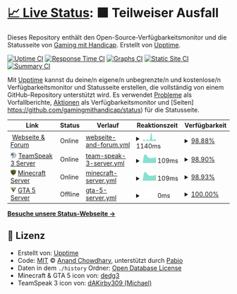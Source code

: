 # [📈 Live Status](https://upptime.github.io/upptime): <!--live status--> **🟧 Teilweiser Ausfall**

Dieses Repository enthält den Open-Source-Verfügbarkeitsmonitor und die Statusseite von [Gaming mit Handicap](https://www.gamingmithandicap.de). Erstellt von [Upptime](https://github.com/upptime/upptime).

[![Uptime CI](https://github.com/gamingmithandicap/status/workflows/Uptime%20CI/badge.svg)](https://github.com/gamingmithandicap/status/actions?query=workflow%3A%22Uptime+CI%22)
[![Response Time CI](https://github.com/gamingmithandicap/status/workflows/Response%20Time%20CI/badge.svg)](https://github.com/gamingmithandicap/status/actions?query=workflow%3A%22Response+Time+CI%22)
[![Graphs CI](https://github.com/gamingmithandicap/status/workflows/Graphs%20CI/badge.svg)](https://github.com/gamingmithandicap/status/actions?query=workflow%3A%22Graphs+CI%22)
[![Static Site CI](https://github.com/gamingmithandicap/status/workflows/Static%20Site%20CI/badge.svg)](https://github.com/gamingmithandicap/status/actions?query=workflow%3A%22Static+Site+CI%22)
[![Summary CI](https://github.com/gamingmithandicap/status/workflows/Summary%20CI/badge.svg)](https://github.com/gamingmithandicap/status/actions?query=workflow%3A%22Summary+CI%22)

Mit [Upptime](https://upptime.js.org) kannst du deine/n eigene/n unbegrenzte/n und kostenlose/n Verfügbarkeitsmonitor und Statusseite erstellen, die vollständig von einem GitHub-Repository unterstützt wird. Es verwendet [Probleme](https://github.com/GamingMitHandicap/status/issues) als Vorfallberichte, [Aktionen](https://github.com/gamingmithandicap/status/actions) als Verfügbarkeitsmonitor und [Seiten] https://github.com/gamingmithandicap/status) für die Statusseite.

<!--start: status pages-->
<!-- This summary is generated by Upptime (https://github.com/upptime/upptime) -->
<!-- Do not edit this manually, your changes will be overwritten -->
<!-- prettier-ignore -->
| Link | Status | Verlauf | Reaktionszeit | Verfügbarkeit |
| --- | ------ | ------- | ------------- | ------ |
| <img alt="" src="https://icons.duckduckgo.com/ip3/www.gamingmithandicap.de.ico" height="13"> [Webseite & Forum](https://www.gamingmithandicap.de) | Online | [webseite-and-forum.yml](https://github.com/GamingMitHandicap/status/commits/HEAD/history/webseite-and-forum.yml) | <details><summary><img alt="Reaktionszeit-Diagramm" src="./graphs/webseite-and-forum/response-time-week.png" height="20"> 1140ms</summary><br><a href="https://status.gamingmithandicap.de/history/webseite-and-forum"><img alt="Reaktionszeit 985" src="https://img.shields.io/endpoint?url=https%3A%2F%2Fraw.githubusercontent.com%2FGamingMitHandicap%2Fstatus%2FHEAD%2Fapi%2Fwebseite-and-forum%2Fresponse-time.json"></a><br><a href="https://status.gamingmithandicap.de/history/webseite-and-forum"><img alt="24-Stunden Reaktionszeit 1111" src="https://img.shields.io/endpoint?url=https%3A%2F%2Fraw.githubusercontent.com%2FGamingMitHandicap%2Fstatus%2FHEAD%2Fapi%2Fwebseite-and-forum%2Fresponse-time-day.json"></a><br><a href="https://status.gamingmithandicap.de/history/webseite-and-forum"><img alt="7-Tage Reaktionszeit 1140" src="https://img.shields.io/endpoint?url=https%3A%2F%2Fraw.githubusercontent.com%2FGamingMitHandicap%2Fstatus%2FHEAD%2Fapi%2Fwebseite-and-forum%2Fresponse-time-week.json"></a><br><a href="https://status.gamingmithandicap.de/history/webseite-and-forum"><img alt="30-Tage Reaktionszeit 985" src="https://img.shields.io/endpoint?url=https%3A%2F%2Fraw.githubusercontent.com%2FGamingMitHandicap%2Fstatus%2FHEAD%2Fapi%2Fwebseite-and-forum%2Fresponse-time-month.json"></a><br><a href="https://status.gamingmithandicap.de/history/webseite-and-forum"><img alt="1-Tag Reaktionszeit 985" src="https://img.shields.io/endpoint?url=https%3A%2F%2Fraw.githubusercontent.com%2FGamingMitHandicap%2Fstatus%2FHEAD%2Fapi%2Fwebseite-and-forum%2Fresponse-time-year.json"></a></details> | <details><summary><a href="https://status.gamingmithandicap.de/history/webseite-and-forum">98.88%</a></summary><a href="https://status.gamingmithandicap.de/history/webseite-and-forum"><img alt="Verfügbarkeit 96.71%" src="https://img.shields.io/endpoint?url=https%3A%2F%2Fraw.githubusercontent.com%2FGamingMitHandicap%2Fstatus%2FHEAD%2Fapi%2Fwebseite-and-forum%2Fuptime.json"></a><br><a href="https://status.gamingmithandicap.de/history/webseite-and-forum"><img alt="24-Stunden Verfügbarkeit 100.00%" src="https://img.shields.io/endpoint?url=https%3A%2F%2Fraw.githubusercontent.com%2FGamingMitHandicap%2Fstatus%2FHEAD%2Fapi%2Fwebseite-and-forum%2Fuptime-day.json"></a><br><a href="https://status.gamingmithandicap.de/history/webseite-and-forum"><img alt="7-Tage Verfügbarkeit 98.88%" src="https://img.shields.io/endpoint?url=https%3A%2F%2Fraw.githubusercontent.com%2FGamingMitHandicap%2Fstatus%2FHEAD%2Fapi%2Fwebseite-and-forum%2Fuptime-week.json"></a><br><a href="https://status.gamingmithandicap.de/history/webseite-and-forum"><img alt="30-Tage Verfügbarkeit 96.71%" src="https://img.shields.io/endpoint?url=https%3A%2F%2Fraw.githubusercontent.com%2FGamingMitHandicap%2Fstatus%2FHEAD%2Fapi%2Fwebseite-and-forum%2Fuptime-month.json"></a><br><a href="https://status.gamingmithandicap.de/history/webseite-and-forum"><img alt="1-Jahr Verfügbarkeit 96.71%" src="https://img.shields.io/endpoint?url=https%3A%2F%2Fraw.githubusercontent.com%2FGamingMitHandicap%2Fstatus%2FHEAD%2Fapi%2Fwebseite-and-forum%2Fuptime-year.json"></a></details>
| <img alt="" src="https://raw.githubusercontent.com/gamingmithandicap/status/master/assets/ts3_icon.png" height="13"> [TeamSpeak 3 Server](server.gamingmithandicap.de) | Online | [team-speak-3-server.yml](https://github.com/GamingMitHandicap/status/commits/HEAD/history/team-speak-3-server.yml) | <details><summary><img alt="Reaktionszeit-Diagramm" src="./graphs/team-speak-3-server/response-time-week.png" height="20"> 109ms</summary><br><a href="https://status.gamingmithandicap.de/history/team-speak-3-server"><img alt="Reaktionszeit 106" src="https://img.shields.io/endpoint?url=https%3A%2F%2Fraw.githubusercontent.com%2FGamingMitHandicap%2Fstatus%2FHEAD%2Fapi%2Fteam-speak-3-server%2Fresponse-time.json"></a><br><a href="https://status.gamingmithandicap.de/history/team-speak-3-server"><img alt="24-Stunden Reaktionszeit 107" src="https://img.shields.io/endpoint?url=https%3A%2F%2Fraw.githubusercontent.com%2FGamingMitHandicap%2Fstatus%2FHEAD%2Fapi%2Fteam-speak-3-server%2Fresponse-time-day.json"></a><br><a href="https://status.gamingmithandicap.de/history/team-speak-3-server"><img alt="7-Tage Reaktionszeit 109" src="https://img.shields.io/endpoint?url=https%3A%2F%2Fraw.githubusercontent.com%2FGamingMitHandicap%2Fstatus%2FHEAD%2Fapi%2Fteam-speak-3-server%2Fresponse-time-week.json"></a><br><a href="https://status.gamingmithandicap.de/history/team-speak-3-server"><img alt="30-Tage Reaktionszeit 106" src="https://img.shields.io/endpoint?url=https%3A%2F%2Fraw.githubusercontent.com%2FGamingMitHandicap%2Fstatus%2FHEAD%2Fapi%2Fteam-speak-3-server%2Fresponse-time-month.json"></a><br><a href="https://status.gamingmithandicap.de/history/team-speak-3-server"><img alt="1-Tag Reaktionszeit 106" src="https://img.shields.io/endpoint?url=https%3A%2F%2Fraw.githubusercontent.com%2FGamingMitHandicap%2Fstatus%2FHEAD%2Fapi%2Fteam-speak-3-server%2Fresponse-time-year.json"></a></details> | <details><summary><a href="https://status.gamingmithandicap.de/history/team-speak-3-server">98.90%</a></summary><a href="https://status.gamingmithandicap.de/history/team-speak-3-server"><img alt="Verfügbarkeit 99.06%" src="https://img.shields.io/endpoint?url=https%3A%2F%2Fraw.githubusercontent.com%2FGamingMitHandicap%2Fstatus%2FHEAD%2Fapi%2Fteam-speak-3-server%2Fuptime.json"></a><br><a href="https://status.gamingmithandicap.de/history/team-speak-3-server"><img alt="24-Stunden Verfügbarkeit 100.00%" src="https://img.shields.io/endpoint?url=https%3A%2F%2Fraw.githubusercontent.com%2FGamingMitHandicap%2Fstatus%2FHEAD%2Fapi%2Fteam-speak-3-server%2Fuptime-day.json"></a><br><a href="https://status.gamingmithandicap.de/history/team-speak-3-server"><img alt="7-Tage Verfügbarkeit 98.90%" src="https://img.shields.io/endpoint?url=https%3A%2F%2Fraw.githubusercontent.com%2FGamingMitHandicap%2Fstatus%2FHEAD%2Fapi%2Fteam-speak-3-server%2Fuptime-week.json"></a><br><a href="https://status.gamingmithandicap.de/history/team-speak-3-server"><img alt="30-Tage Verfügbarkeit 99.06%" src="https://img.shields.io/endpoint?url=https%3A%2F%2Fraw.githubusercontent.com%2FGamingMitHandicap%2Fstatus%2FHEAD%2Fapi%2Fteam-speak-3-server%2Fuptime-month.json"></a><br><a href="https://status.gamingmithandicap.de/history/team-speak-3-server"><img alt="1-Jahr Verfügbarkeit 99.06%" src="https://img.shields.io/endpoint?url=https%3A%2F%2Fraw.githubusercontent.com%2FGamingMitHandicap%2Fstatus%2FHEAD%2Fapi%2Fteam-speak-3-server%2Fuptime-year.json"></a></details>
| <img alt="" src="https://raw.githubusercontent.com/gamingmithandicap/status/master/assets/mc_icon.png" height="13"> [Minecraft Server](server.gamingmithandicap.de) | Online | [minecraft-server.yml](https://github.com/GamingMitHandicap/status/commits/HEAD/history/minecraft-server.yml) | <details><summary><img alt="Reaktionszeit-Diagramm" src="./graphs/minecraft-server/response-time-week.png" height="20"> 109ms</summary><br><a href="https://status.gamingmithandicap.de/history/minecraft-server"><img alt="Reaktionszeit 107" src="https://img.shields.io/endpoint?url=https%3A%2F%2Fraw.githubusercontent.com%2FGamingMitHandicap%2Fstatus%2FHEAD%2Fapi%2Fminecraft-server%2Fresponse-time.json"></a><br><a href="https://status.gamingmithandicap.de/history/minecraft-server"><img alt="24-Stunden Reaktionszeit 107" src="https://img.shields.io/endpoint?url=https%3A%2F%2Fraw.githubusercontent.com%2FGamingMitHandicap%2Fstatus%2FHEAD%2Fapi%2Fminecraft-server%2Fresponse-time-day.json"></a><br><a href="https://status.gamingmithandicap.de/history/minecraft-server"><img alt="7-Tage Reaktionszeit 109" src="https://img.shields.io/endpoint?url=https%3A%2F%2Fraw.githubusercontent.com%2FGamingMitHandicap%2Fstatus%2FHEAD%2Fapi%2Fminecraft-server%2Fresponse-time-week.json"></a><br><a href="https://status.gamingmithandicap.de/history/minecraft-server"><img alt="30-Tage Reaktionszeit 107" src="https://img.shields.io/endpoint?url=https%3A%2F%2Fraw.githubusercontent.com%2FGamingMitHandicap%2Fstatus%2FHEAD%2Fapi%2Fminecraft-server%2Fresponse-time-month.json"></a><br><a href="https://status.gamingmithandicap.de/history/minecraft-server"><img alt="1-Tag Reaktionszeit 107" src="https://img.shields.io/endpoint?url=https%3A%2F%2Fraw.githubusercontent.com%2FGamingMitHandicap%2Fstatus%2FHEAD%2Fapi%2Fminecraft-server%2Fresponse-time-year.json"></a></details> | <details><summary><a href="https://status.gamingmithandicap.de/history/minecraft-server">98.93%</a></summary><a href="https://status.gamingmithandicap.de/history/minecraft-server"><img alt="Verfügbarkeit 99.09%" src="https://img.shields.io/endpoint?url=https%3A%2F%2Fraw.githubusercontent.com%2FGamingMitHandicap%2Fstatus%2FHEAD%2Fapi%2Fminecraft-server%2Fuptime.json"></a><br><a href="https://status.gamingmithandicap.de/history/minecraft-server"><img alt="24-Stunden Verfügbarkeit 100.00%" src="https://img.shields.io/endpoint?url=https%3A%2F%2Fraw.githubusercontent.com%2FGamingMitHandicap%2Fstatus%2FHEAD%2Fapi%2Fminecraft-server%2Fuptime-day.json"></a><br><a href="https://status.gamingmithandicap.de/history/minecraft-server"><img alt="7-Tage Verfügbarkeit 98.93%" src="https://img.shields.io/endpoint?url=https%3A%2F%2Fraw.githubusercontent.com%2FGamingMitHandicap%2Fstatus%2FHEAD%2Fapi%2Fminecraft-server%2Fuptime-week.json"></a><br><a href="https://status.gamingmithandicap.de/history/minecraft-server"><img alt="30-Tage Verfügbarkeit 99.09%" src="https://img.shields.io/endpoint?url=https%3A%2F%2Fraw.githubusercontent.com%2FGamingMitHandicap%2Fstatus%2FHEAD%2Fapi%2Fminecraft-server%2Fuptime-month.json"></a><br><a href="https://status.gamingmithandicap.de/history/minecraft-server"><img alt="1-Jahr Verfügbarkeit 99.09%" src="https://img.shields.io/endpoint?url=https%3A%2F%2Fraw.githubusercontent.com%2FGamingMitHandicap%2Fstatus%2FHEAD%2Fapi%2Fminecraft-server%2Fuptime-year.json"></a></details>
| <img alt="" src="https://raw.githubusercontent.com/gamingmithandicap/status/master/assets/gta5_icon.png" height="13"> [GTA 5 Server](play.gamhc.de) | Offline | [gta-5-server.yml](https://github.com/GamingMitHandicap/status/commits/HEAD/history/gta-5-server.yml) | <details><summary><img alt="Reaktionszeit-Diagramm" src="./graphs/gta-5-server/response-time-week.png" height="20"> 0ms</summary><br><a href="https://status.gamingmithandicap.de/history/gta-5-server"><img alt="Reaktionszeit 0" src="https://img.shields.io/endpoint?url=https%3A%2F%2Fraw.githubusercontent.com%2FGamingMitHandicap%2Fstatus%2FHEAD%2Fapi%2Fgta-5-server%2Fresponse-time.json"></a><br><a href="https://status.gamingmithandicap.de/history/gta-5-server"><img alt="24-Stunden Reaktionszeit 0" src="https://img.shields.io/endpoint?url=https%3A%2F%2Fraw.githubusercontent.com%2FGamingMitHandicap%2Fstatus%2FHEAD%2Fapi%2Fgta-5-server%2Fresponse-time-day.json"></a><br><a href="https://status.gamingmithandicap.de/history/gta-5-server"><img alt="7-Tage Reaktionszeit 0" src="https://img.shields.io/endpoint?url=https%3A%2F%2Fraw.githubusercontent.com%2FGamingMitHandicap%2Fstatus%2FHEAD%2Fapi%2Fgta-5-server%2Fresponse-time-week.json"></a><br><a href="https://status.gamingmithandicap.de/history/gta-5-server"><img alt="30-Tage Reaktionszeit 0" src="https://img.shields.io/endpoint?url=https%3A%2F%2Fraw.githubusercontent.com%2FGamingMitHandicap%2Fstatus%2FHEAD%2Fapi%2Fgta-5-server%2Fresponse-time-month.json"></a><br><a href="https://status.gamingmithandicap.de/history/gta-5-server"><img alt="1-Tag Reaktionszeit 0" src="https://img.shields.io/endpoint?url=https%3A%2F%2Fraw.githubusercontent.com%2FGamingMitHandicap%2Fstatus%2FHEAD%2Fapi%2Fgta-5-server%2Fresponse-time-year.json"></a></details> | <details><summary><a href="https://status.gamingmithandicap.de/history/gta-5-server">100.00%</a></summary><a href="https://status.gamingmithandicap.de/history/gta-5-server"><img alt="Verfügbarkeit 71.23%" src="https://img.shields.io/endpoint?url=https%3A%2F%2Fraw.githubusercontent.com%2FGamingMitHandicap%2Fstatus%2FHEAD%2Fapi%2Fgta-5-server%2Fuptime.json"></a><br><a href="https://status.gamingmithandicap.de/history/gta-5-server"><img alt="24-Stunden Verfügbarkeit 100.00%" src="https://img.shields.io/endpoint?url=https%3A%2F%2Fraw.githubusercontent.com%2FGamingMitHandicap%2Fstatus%2FHEAD%2Fapi%2Fgta-5-server%2Fuptime-day.json"></a><br><a href="https://status.gamingmithandicap.de/history/gta-5-server"><img alt="7-Tage Verfügbarkeit 100.00%" src="https://img.shields.io/endpoint?url=https%3A%2F%2Fraw.githubusercontent.com%2FGamingMitHandicap%2Fstatus%2FHEAD%2Fapi%2Fgta-5-server%2Fuptime-week.json"></a><br><a href="https://status.gamingmithandicap.de/history/gta-5-server"><img alt="30-Tage Verfügbarkeit 71.23%" src="https://img.shields.io/endpoint?url=https%3A%2F%2Fraw.githubusercontent.com%2FGamingMitHandicap%2Fstatus%2FHEAD%2Fapi%2Fgta-5-server%2Fuptime-month.json"></a><br><a href="https://status.gamingmithandicap.de/history/gta-5-server"><img alt="1-Jahr Verfügbarkeit 71.23%" src="https://img.shields.io/endpoint?url=https%3A%2F%2Fraw.githubusercontent.com%2FGamingMitHandicap%2Fstatus%2FHEAD%2Fapi%2Fgta-5-server%2Fuptime-year.json"></a></details>

<!--end: status pages-->

[**Besuche unsere Status-Webseite →**](https://status.gamingmithandicap.de)

## 📄 Lizenz

- Erstellt von: [Upptime](https://github.com/upptime/upptime)
- Code: [MIT](./LICENSE) © [Anand Chowdhary](https://anandchowdhary.com), unterstützt durch [Pabio](https://pabio.com)
- Daten in dem `./history` Ordner: [Open Database License](https://opendatacommons.org/licenses/odbl/1-0/)
- Minecraft & GTA 5 icon von: [dedg3](https://tsicons.com/user/dedg3)
- TeamSpeak 3 icon von: [dAKirby309 (Michael)](https://icon-icons.com/de/pack/Simply-Styled-Icons/195)

